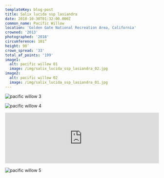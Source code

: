 ```yaml
---
templateKey: blog-post
title: Salix lucida ssp lasiandra
date: 2018-10-30T01:32:00.000Z
common_name: Pacific Willow
location: 'Golden Gate National Recreation Area, California'
crowned: '2013'
photographed: '2018'
circumference: 101”
height: 90’
crown_spread: '33'
total_af_points: '199'
image1:
  alt: pacific willow 01
  image: /img/salix_lucida_ssp_lasiandra_02.jpg
image2:
  alt: pacific willow 02
  image: /img/salix_lucida_ssp_lasiandra_01.jpg
---
```

![pacific willow 3](/img/salix_lucida_ssp_lasiandra_03.jpg "pacific willow 3")

![pacific willow 4](/img/salix_lucida_ssp_lasiandra_04.jpg "pacific willow 4")

<iframe width="100%" height="166" scrolling="no" frameborder="no" allow="autoplay" src="https://w.soundcloud.com/player/?url=https%3A//api.soundcloud.com/tracks/571273338&color=%23505a38&auto_play=false&hide_related=false&show_comments=true&show_user=true&show_reposts=false&show_teaser=true"></iframe>

![pacific willow 5](/img/salix_lucida_ssp_lasiandra_05.jpg "pacific willow 5")
